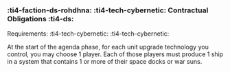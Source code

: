 ### :ti4-faction-ds-rohdhna: :ti4-tech-cybernetic: **Contractual Obligations** :ti4-ds:

Requirements: :ti4-tech-cybernetic: :ti4-tech-cybernetic:

At the start of the agenda phase, for each unit upgrade technology you control, you may choose 1 player.
Each of those players must produce 1 ship in a system that contains 1 or more of their space docks or war suns.

